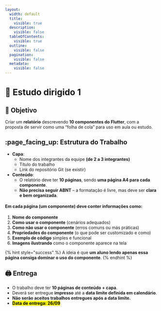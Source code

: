 ```yaml
---
layout:
  width: default
  title:
    visible: true
  description:
    visible: false
  tableOfContents:
    visible: true
  outline:
    visible: false
  pagination:
    visible: false
  metadata:
    visible: false
---
```


# 📘 Estudo dirigido 1

## :dart: Objetivo

Criar um **relatório** descrevendo **10 componentes do Flutter**, com a proposta de servir como uma “folha de cola” para uso em aula ou estudo.

## :page\_facing\_up: Estrutura do Trabalho

* **Capa**:
  * Nome dos integrantes da equipe **(de 2 a 3 integrantes)**
  * Título do trabalho
  * Link do repositório Git (se existir)
* **Conteúdo**:
  * O relatório deve ter **10 páginas**, sendo **uma página A4 para cada componente**.
  * **Não precisa seguir ABNT** – a formatação é livre, mas deve ser **clara e bem organizada**.

#### Em cada página (um componente) deve conter informações como:

1. **Nome do componente**
2. **Como usar o componente** (cenários adequados)
3. **Como não usar o componente** (erros comuns ou más práticas)
4. **Propriedades do componente** (o que pode ser customizado e como)
5. **Exemplo de código** simples e funcional
6. **Imagens ilustrando** como o componente aparece na tela

{% hint style="success" %}
A ideia é que **um aluno lendo apenas essa página consiga dominar o uso do componente**.
{% endhint %}

## :printer: Entrega

* O trabalho deve ter **10 páginas de conteúdo + capa**.
* Deverá ser entregue **impresso** até a **data limite definida em calendário**.
* **Não serão aceitos trabalhos entregues após a data limite.**
* <mark style="background-color:$warning;">**Data de entrega: 26/09**</mark>
